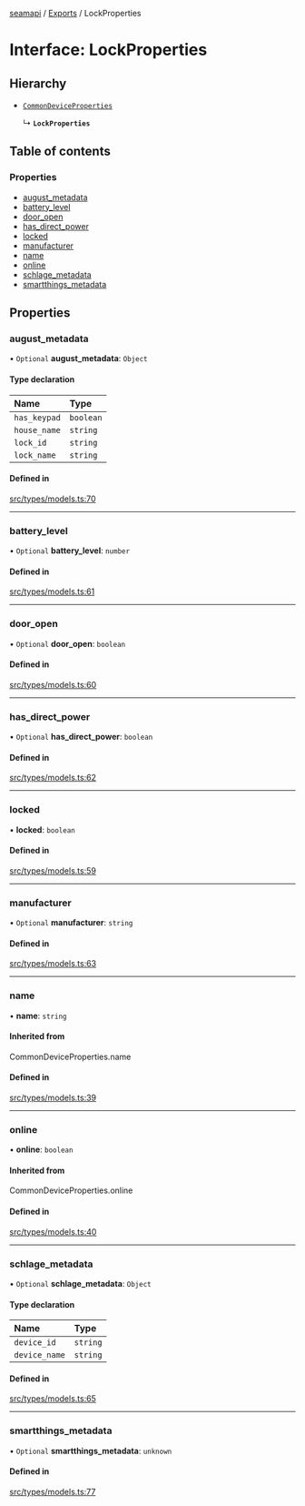 [seamapi](../README.md) / [Exports](../modules.md) / LockProperties

# Interface: LockProperties

## Hierarchy

- [`CommonDeviceProperties`](../modules.md#commondeviceproperties)

  ↳ **`LockProperties`**

## Table of contents

### Properties

- [august\_metadata](LockProperties.md#august_metadata)
- [battery\_level](LockProperties.md#battery_level)
- [door\_open](LockProperties.md#door_open)
- [has\_direct\_power](LockProperties.md#has_direct_power)
- [locked](LockProperties.md#locked)
- [manufacturer](LockProperties.md#manufacturer)
- [name](LockProperties.md#name)
- [online](LockProperties.md#online)
- [schlage\_metadata](LockProperties.md#schlage_metadata)
- [smartthings\_metadata](LockProperties.md#smartthings_metadata)

## Properties

### august\_metadata

• `Optional` **august\_metadata**: `Object`

#### Type declaration

| Name | Type |
| :------ | :------ |
| `has_keypad` | `boolean` |
| `house_name` | `string` |
| `lock_id` | `string` |
| `lock_name` | `string` |

#### Defined in

[src/types/models.ts:70](https://github.com/seamapi/javascript/blob/main/src/types/models.ts#L70)

___

### battery\_level

• `Optional` **battery\_level**: `number`

#### Defined in

[src/types/models.ts:61](https://github.com/seamapi/javascript/blob/main/src/types/models.ts#L61)

___

### door\_open

• `Optional` **door\_open**: `boolean`

#### Defined in

[src/types/models.ts:60](https://github.com/seamapi/javascript/blob/main/src/types/models.ts#L60)

___

### has\_direct\_power

• `Optional` **has\_direct\_power**: `boolean`

#### Defined in

[src/types/models.ts:62](https://github.com/seamapi/javascript/blob/main/src/types/models.ts#L62)

___

### locked

• **locked**: `boolean`

#### Defined in

[src/types/models.ts:59](https://github.com/seamapi/javascript/blob/main/src/types/models.ts#L59)

___

### manufacturer

• `Optional` **manufacturer**: `string`

#### Defined in

[src/types/models.ts:63](https://github.com/seamapi/javascript/blob/main/src/types/models.ts#L63)

___

### name

• **name**: `string`

#### Inherited from

CommonDeviceProperties.name

#### Defined in

[src/types/models.ts:39](https://github.com/seamapi/javascript/blob/main/src/types/models.ts#L39)

___

### online

• **online**: `boolean`

#### Inherited from

CommonDeviceProperties.online

#### Defined in

[src/types/models.ts:40](https://github.com/seamapi/javascript/blob/main/src/types/models.ts#L40)

___

### schlage\_metadata

• `Optional` **schlage\_metadata**: `Object`

#### Type declaration

| Name | Type |
| :------ | :------ |
| `device_id` | `string` |
| `device_name` | `string` |

#### Defined in

[src/types/models.ts:65](https://github.com/seamapi/javascript/blob/main/src/types/models.ts#L65)

___

### smartthings\_metadata

• `Optional` **smartthings\_metadata**: `unknown`

#### Defined in

[src/types/models.ts:77](https://github.com/seamapi/javascript/blob/main/src/types/models.ts#L77)
